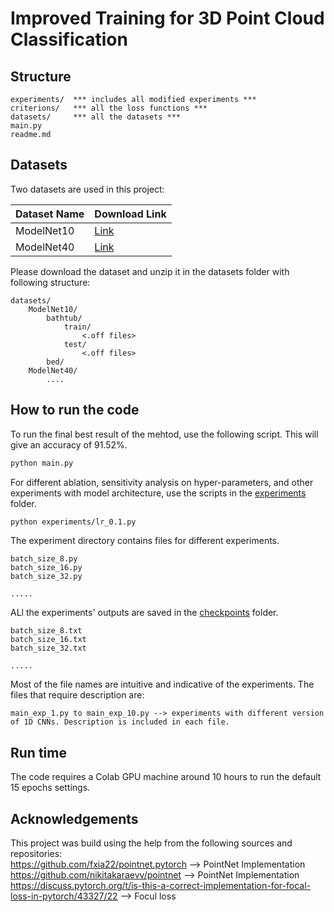 # Improved Training for 3D Point Cloud Classification


## Structure
```text
experiments/  *** includes all modified experiments ***
criterions/   *** all the loss functions ***
datasets/     *** all the datasets ***
main.py
readme.md
```

## Datasets
Two datasets are used in this project: <br>

| Dataset Name | Download Link                                                                             |
|--------------|-------------------------------------------------------------------------------------------|
| ModelNet10   | <a href='http://3dvision.princeton.edu/projects/2014/3DShapeNets/ModelNet10.zip'>Link</a> |
| ModelNet40   | <a href='http://modelnet.cs.princeton.edu/ModelNet40.zip'>Link</a>                        |

Please download the dataset and unzip it in the datasets folder with following structure:


```text 
datasets/
    ModelNet10/
        bathtub/
            train/
                <.off files>
            test/
                <.off files>
        bed/
    ModelNet40/
        ....
```

## How to run the code
To run the final best result of the mehtod, use the following script. This will give an accuracy of 91.52%.
 
```bash
python main.py
```



For different ablation, sensitivity analysis on hyper-parameters, and other experiments with model architecture, use the scripts in the <a href='experiments'>experiments</a> folder.

```bash
python experiments/lr_0.1.py
```

The experiment directory contains files for different experiments.
```text
batch_size_8.py
batch_size_16.py
batch_size_32.py

.....
```

ALl the experiments' outputs are saved in the  <a href='checkpoints'>checkpoints</a> folder.
```text
batch_size_8.txt
batch_size_16.txt
batch_size_32.txt

.....
```

Most of the file names are intuitive and indicative of the experiments. The files that require description are:

```text
main_exp_1.py to main_exp_10.py --> experiments with different version of 1D CNNs. Description is included in each file.
```

## Run time
The code requires a Colab GPU machine around 10 hours to run the default 15 epochs settings.

## Acknowledgements
This project was build using the help from the following sources and repositories: <br>
https://github.com/fxia22/pointnet.pytorch  --> PointNet Implementation <br>
https://github.com/nikitakaraevv/pointnet  --> PointNet Implementation <br>
https://discuss.pytorch.org/t/is-this-a-correct-implementation-for-focal-loss-in-pytorch/43327/22  --> Focul loss <br>

